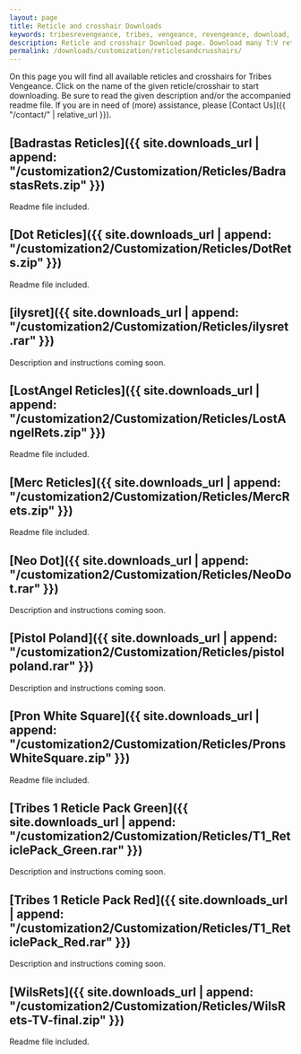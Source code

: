 ```yaml
---
layout: page
title: Reticle and crosshair Downloads
keywords: tribesrevengeance, tribes, vengeance, revengeance, download, reticle, crosshair, dot, merc, rets, square
description: Reticle and crosshair Download page. Download many T:V reticles and crosshair such as the famous dot and more!
permalink: /downloads/customization/reticlesandcrusshairs/
---
```


On this page you will find all available reticles and crosshairs for Tribes Vengeance. Click on the name of the given reticle/crosshair to start downloading. Be sure to read the given description and/or the accompanied readme file. If you are in need of (more) assistance, please [Contact Us]({{ "/contact/" | relative_url }}).


## [Badrastas Reticles]({{ site.downloads_url | append: "/customization2/Customization/Reticles/BadrastasRets.zip" }})

Readme file included.

  
  

## [Dot Reticles]({{ site.downloads_url | append: "/customization2/Customization/Reticles/DotRets.zip" }})

Readme file included.

  
  

## [ilysret]({{ site.downloads_url | append: "/customization2/Customization/Reticles/ilysret.rar" }})

Description and instructions coming soon.

  
  

## [LostAngel Reticles]({{ site.downloads_url | append: "/customization2/Customization/Reticles/LostAngelRets.zip" }})

Readme file included.

  
  

## [Merc Reticles]({{ site.downloads_url | append: "/customization2/Customization/Reticles/MercRets.zip" }})

Readme file included.

  
  

## [Neo Dot]({{ site.downloads_url | append: "/customization2/Customization/Reticles/NeoDot.rar" }})

Description and instructions coming soon.

  
  

## [Pistol Poland]({{ site.downloads_url | append: "/customization2/Customization/Reticles/pistolpoland.rar" }})

Description and instructions coming soon.

  
  

## [Pron White Square]({{ site.downloads_url | append: "/customization2/Customization/Reticles/PronsWhiteSquare.zip" }})

Readme file included.

  
  

## [Tribes 1 Reticle Pack Green]({{ site.downloads_url | append: "/customization2/Customization/Reticles/T1_ReticlePack_Green.rar" }})

Description and instructions coming soon.

  
  

## [Tribes 1 Reticle Pack Red]({{ site.downloads_url | append: "/customization2/Customization/Reticles/T1_ReticlePack_Red.rar" }})

Description and instructions coming soon.

  
  

## [WilsRets]({{ site.downloads_url | append: "/customization2/Customization/Reticles/WilsRets-TV-final.zip" }})

Readme file included.

